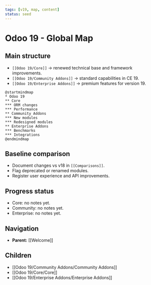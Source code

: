 ```yaml
---
tags: [v19, map, content]
status: seed
---
```

# Odoo 19 - Global Map

## Main structure
- `[[Odoo 19/Core]]` -> renewed technical base and framework improvements.
- `[[Odoo 19/Community Addons]]` -> standard capabilities in CE 19.
- `[[Odoo 19/Enterprise Addons]]` -> premium features for version 19.

```plantuml
@startmindmap
* Odoo 19
** Core
*** ORM changes
*** Performance
** Community Addons
*** New modules
*** Redesigned modules
** Enterprise Addons
*** Benchmarks
*** Integrations
@endmindmap
```

## Baseline comparison
- Document changes vs v18 in `[[Comparisons]]`.
- Flag deprecated or renamed modules.
- Register user experience and API improvements.

## Progress status
- Core: no notes yet.
- Community: no notes yet.
- Enterprise: no notes yet.

## Navigation
- **Parent:** [[Welcome]]
## Children
- [[Odoo 19/Community Addons/Community Addons]]
- [[Odoo 19/Core/Core]]
- [[Odoo 19/Enterprise Addons/Enterprise Addons]]
